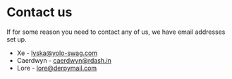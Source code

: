 # Contact us

If for some reason you need to contact any of us, we have email addresses set 
up.

 - Xe - [lyska@yolo-swag.com](mailto:lyska@yolo-swag.com)
 - Caerdwyn - [caerdwyn@rdash.in](mailto:caerdwyn@rdash.in)
 - Lore - [lore@derpymail.com](mailto:lore@derpymail.com)

